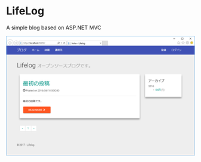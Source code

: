 # LifeLog
A simple blog based on ASP.NET MVC

![screenshot](https://github.com/ymita/LifeLog/blob/master/images/screenshot.png)
